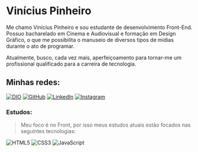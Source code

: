 # Vinícius Pinheiro

Me chamo Vinícius Pinheiro e sou estudante de desenvolvimento Front-End. Possuo bacharelado em Cinema e Audiovisual e formação em Design Gráfico, o que me possibilita o manuseio de diversos tipos de mídias durante o ato de programar. 

Atualmente, busco, cada vez mais, aperfeiçoamento para tornar-me um profissional qualificado para a carreira de tecnologia.

## Minhas redes:
[![DIO](https://img.shields.io/badge/DIO-%23593d88.svg?style=for-the-badge)](https://web.dio.me/users/vviniciusjob/?tab=achievements)
[![GitHub](https://img.shields.io/badge/GitHub-100000?style=for-the-badge&logo=github&logoColor=white)](https://github.com/Vi-Pinheiro)
[![LinkedIn](https://img.shields.io/badge/LinkedIn-0077B5?style=for-the-badge&logo=linkedin&logoColor=white)](https://www.linkedin.com/in/vin%C3%ADcius-pinheiro-290822131/) 
[![Instagram](https://img.shields.io/badge/-Instagram-%23E4405F?style=for-the-badge&logo=instagram&logoColor=white)](https://www.instagram.com/SEUUSERNAME/)

### Estudos:
>Meu foco é no Front, por isso meus estudos atuais estão focados nas seguintes tecnologias: 

![HTML5](https://img.shields.io/badge/HTML5-E34F26?style=for-the-badge&logo=html5&logoColor=white)
![CSS3](https://img.shields.io/badge/CSS3-1572B6?style=for-the-badge&logo=css3&logoColor=white)
![JavaScript](https://img.shields.io/badge/JavaScript-F7DF1E?style=for-the-badge&logo=javascript&logoColor=black)
